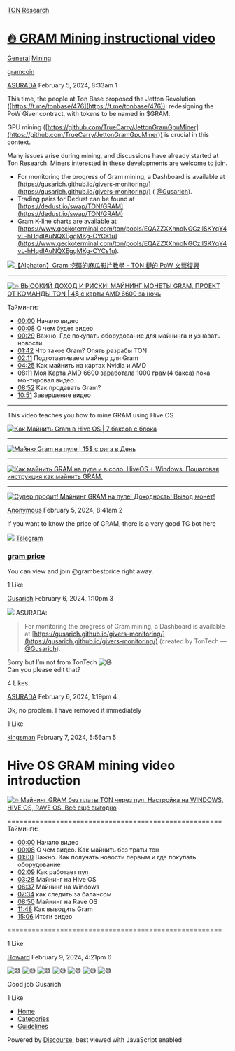 [TON Research](/)

# [🔥 GRAM Mining instructional video](/t/gram-mining-instructional-video/264)

[General](/c/general/mining/47)  [Mining](/c/general/mining/47) 

[gramcoin](https://tonresear.ch/tag/gramcoin)

    

[ASURADA](https://tonresear.ch/u/ASURADA)   February 5, 2024, 8:33am  1

This time, the people at Ton Base proposed the Jetton Revolution ([https://t.me/tonbase/476](https://t.me/tonbase/476)): redesigning the PoW Giver contract, with tokens to be named in $GRAM.

GPU mining ([https://github.com/TrueCarry/JettonGramGpuMiner](https://github.com/TrueCarry/JettonGramGpuMiner)) is crucial in this context.

Many issues arise during mining, and discussions have already started at Ton Research. Miners interested in these developments are welcome to join.

*   For monitoring the progress of Gram mining, a Dashboard is available at [https://gusarich.github.io/givers-monitoring/](https://gusarich.github.io/givers-monitoring/) ( [@Gusarich](/u/gusarich)).
*   Trading pairs for Dedust can be found at [https://dedust.io/swap/TON/GRAM](https://dedust.io/swap/TON/GRAM)
*   Gram K-line charts are available at [https://www.geckoterminal.com/ton/pools/EQAZZXXhnoNGCzIlSKYqY4vL-hHqdIAuNQXEgqMKg-CYCs1u](https://www.geckoterminal.com/ton/pools/EQAZZXXhnoNGCzIlSKYqY4vL-hHqdIAuNQXEgqMKg-CYCs1u).

[![](https://tonresear.ch/uploads/default/original/1X/ddea6ed86a969c3a698dbad6bfa02b804163fdfa.jpeg "【Alphaton】Gram 挖礦的麻瓜影片教學 -  TON 鏈的 PoW 文藝復興")](https://www.youtube.com/watch?v=g4ZWzWnZDCA)

* * *

[![](https://tonresear.ch/uploads/default/original/1X/d55ba61f9ff5fc400843a7bcecd7a488d17d9821.jpeg "🔥 ВЫСОКИЙ ДОХОД И РИСКИ! МАЙНИНГ МОНЕТЫ GRAM, ПРОЕКТ ОТ КОМАНДЫ TON | 4$ с карты AMD 6600 за ночь")](https://www.youtube.com/watch?v=CpOharp7vn8)

Тайминги:

*   [00:00](https://www.youtube.com/watch?v=CpOharp7vn8&t=0s) Начало видео
*   [00:08](https://www.youtube.com/watch?v=CpOharp7vn8&t=8s) О чем будет видео
*   [00:29](https://www.youtube.com/watch?v=CpOharp7vn8&t=29s) Важно. Где покупать оборудование для майнинга и узнавать новости
*   [01:42](https://www.youtube.com/watch?v=CpOharp7vn8&t=102s) Что такое Gram? Опять разрабы TON
*   [02:11](https://www.youtube.com/watch?v=CpOharp7vn8&t=131s) Подготавливаем майнер для Gram
*   [04:25](https://www.youtube.com/watch?v=CpOharp7vn8&t=265s) Как майнить на картах Nvidia и AMD
*   [08:11](https://www.youtube.com/watch?v=CpOharp7vn8&t=491s) Моя Карта AMD 6600 заработала 1000 грам(4 бакса) пока монтировал видео
*   [08:52](https://www.youtube.com/watch?v=CpOharp7vn8&t=532s) Как продавать Gram?
*   [10:51](https://www.youtube.com/watch?v=CpOharp7vn8&t=651s) Завершение видео

* * *

This video teaches you how to mine GRAM using Hive OS

[![](https://tonresear.ch/uploads/default/original/1X/6f6b96f4b9826f1343ddbad863f05f5bef6536a5.jpeg "Как Майнить Gram в Hive OS | 7 баксов с блока")](https://www.youtube.com/watch?v=PVdkdMrePaQ)

* * *

[![](https://tonresear.ch/uploads/default/original/1X/37a56a2908cb7b055a6c1e5f91a828fee7de90ef.jpeg "Майню Gram на пуле | 15$ с рига в День")](https://www.youtube.com/watch?v=fbSq2AuG9-M)

* * *

[![](https://tonresear.ch/uploads/default/original/1X/a035e61981715832a41e77a29a6c1b6ba7d73aa0.jpeg "Как майнить GRAM на пуле и в соло. HiveOS + Windows. Пошаговая инструкция как майнить GRAM.")](https://www.youtube.com/watch?v=cumMRaV7g1Y)

* * *

[![](https://tonresear.ch/uploads/default/original/1X/463fc62b2e15833ce1cf72f81773c532a6ac5cd2.jpeg "Супер профит! Майнинг GRAM на пуле! Доходность! Вывод монет!")](https://www.youtube.com/watch?v=j4aKBhhZEX0)

 

[Anonymous](https://tonresear.ch/u/Anonymous) February 5, 2024, 8:41am  2

If you want to know the price of GRAM, there is a very good TG bot here

![](https://telegram.org/img/website_icon.svg?4) [Telegram](https://t.me/grambestprice)

### [gram price](https://t.me/grambestprice)

You can view and join @grambestprice right away.

  1 Like

[Gusarich](https://tonresear.ch/u/Gusarich) February 6, 2024, 1:10pm  3

![](https://tonresear.ch/user_avatar/tonresear.ch/asurada/48/48_2.png) ASURADA:

> For monitoring the progress of Gram mining, a Dashboard is available at [https://gusarich.github.io/givers-monitoring/](https://gusarich.github.io/givers-monitoring/) (created by TonTech — [@Gusarich](/u/gusarich)).

Sorry but I’m not from TonTech ![:smile:](https://tonresear.ch/images/emoji/twitter/smile.png?v=12 ":smile:")  
Can you please edit that?

  4 Likes

[ASURADA](https://tonresear.ch/u/ASURADA) February 6, 2024, 1:19pm  4

Ok, no problem. I have removed it immediately

  1 Like

[kingsman](https://tonresear.ch/u/kingsman)  February 7, 2024, 5:56am  5

# [](#hive-os-gram-mining-video-introduction-1)Hive OS GRAM mining video introduction

[![](https://tonresear.ch/uploads/default/original/1X/6335fd5fb47edb5b6fa213a25f2cc3832ff32bb6.jpeg "🔥 Майнинг GRAM без платы TON через пул. Настройка на WINDOWS, HIVE OS, RAVE OS. Всё ещё выгодно")](https://www.youtube.com/watch?v=en3LohQufN0)

\=====================================================  
Тайминги:

*   [00:00](https://www.youtube.com/watch?v=en3LohQufN0&t=0s) Начало видео
*   [00:08](https://www.youtube.com/watch?v=en3LohQufN0&t=8s) О чем видео. Как майнить без траты тон
*   [01:00](https://www.youtube.com/watch?v=en3LohQufN0&t=60s) Важно. Как получать новости первым и где покупать оборудование
*   [02:09](https://www.youtube.com/watch?v=en3LohQufN0&t=129s) Как работает пул
*   [03:28](https://www.youtube.com/watch?v=en3LohQufN0&t=208s) Майнинг на Hive OS
*   [06:37](https://www.youtube.com/watch?v=en3LohQufN0&t=397s) Майнинг на Windows
*   [07:34](https://www.youtube.com/watch?v=en3LohQufN0&t=454s) как следить за балансом
*   [08:50](https://www.youtube.com/watch?v=en3LohQufN0&t=530s) Майнинг на Rave OS
*   [11:48](https://www.youtube.com/watch?v=en3LohQufN0&t=708s) Как выводить Gram
*   [15:06](https://www.youtube.com/watch?v=en3LohQufN0&t=906s) Итоги видео

\=====================================================

  1 Like

[Howard](https://tonresear.ch/u/Howard) February 9, 2024, 4:21pm  6

![:sweat_smile:](https://tonresear.ch/images/emoji/twitter/sweat_smile.png?v=12 ":sweat_smile:") ![:sweat_smile:](https://tonresear.ch/images/emoji/twitter/sweat_smile.png?v=12 ":sweat_smile:") ![:sweat_smile:](https://tonresear.ch/images/emoji/twitter/sweat_smile.png?v=12 ":sweat_smile:") ![:sweat_smile:](https://tonresear.ch/images/emoji/twitter/sweat_smile.png?v=12 ":sweat_smile:") ![:sweat_smile:](https://tonresear.ch/images/emoji/twitter/sweat_smile.png?v=12 ":sweat_smile:") ![:sweat_smile:](https://tonresear.ch/images/emoji/twitter/sweat_smile.png?v=12 ":sweat_smile:") ![:sweat_smile:](https://tonresear.ch/images/emoji/twitter/sweat_smile.png?v=12 ":sweat_smile:")

Good job Gusarich

  1 Like

*   [Home](/)
*   [Categories](/categories)
*   [Guidelines](/guidelines)

Powered by [Discourse](https://www.discourse.org), best viewed with JavaScript enabled